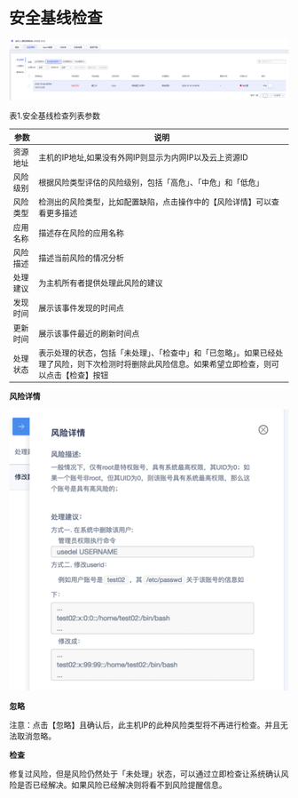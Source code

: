 

# 安全基线检查

![](/images/operation/events/安全基线检查.png)

表1.安全基线检查列表参数

| 参数  | 说明            |
| --- | -------------- | 
| 资源地址  | 主机的IP地址,如果没有外网IP则显示为内网IP以及云上资源ID      |
| 风险级别  | 根据风险类型评估的风险级别，包括「高危」、「中危」和「低危」  |
| 风险类型  | 检测出的风险类型，比如配置缺陷，点击操作中的【风险详情】可以查看更多描述 | 
| 应用名称  | 描述存在风险的应用名称   |
| 风险描述  | 描述当前风险的情况分析   |
| 处理建议 | 为主机所有者提供处理此风险的建议 |
| 发现时间 | 展示该事件发现的时间点 |
| 更新时间 | 展示该事件最近的刷新时间点 |
| 处理状态 | 表示处理的状态，包括「未处理」、「检查中」和「已忽略」。如果已经处理了风险，则下次检测时将删除此风险信息。如果希望立即检查，则可以点击【检查】按钮 |

**风险详情**

![](/images/operation/events/风险详情.png)

**忽略**

<wrap em>注意：点击【忽略】且确认后，此主机IP的此种风险类型将不再进行检查。并且无法取消忽略。</wrap>

**检查**

修复过风险，但是风险仍然处于「未处理」状态，可以通过立即检查让系统确认风险是否已经解决。如果风险已经解决则将看不到风险提醒信息。
